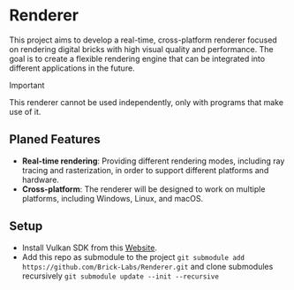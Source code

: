 # Renderer

This project aims to develop a real-time, cross-platform renderer focused on rendering digital bricks with high visual
quality and performance. The goal is to create a flexible rendering engine that can be integrated into different
applications in the future.

> [!IMPORTANT]
> This renderer cannot be used independently, only with programs that make use of it.

## Planed Features
- **Real-time rendering**: Providing different rendering modes, including ray tracing and rasterization, in order to support different platforms and hardware.
- **Cross-platform**: The renderer will be designed to work on multiple platforms, including Windows, Linux, and macOS.

## Setup
- Install Vulkan SDK from this [Website](https://vulkan.lunarg.com).
- Add this repo as submodule to the project `git submodule add https://github.com/Brick-Labs/Renderer.git` and clone submodules recursively `git submodule update --init --recursive`

